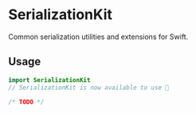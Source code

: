 # SerializationKit
Common serialization utilities and extensions for Swift.

## Usage
```swift
import SerializationKit
// SerializationKit is now available to use 🎉
```

```swift
/* TODO */
```
